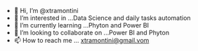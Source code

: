- 👋 Hi, I’m @xtramontini
- 👀 I’m interested in ...Data Science and daily tasks automation
- 🌱 I’m currently learning ...Phyton and Power BI
- 💞️ I’m looking to collaborate on ...Power BI and Phyton
- 📫 How to reach me ... xtramontini@gmail.vom

<!---
xtramontini/xtramontini is a ✨ special ✨ repository because its `README.md` (this file) appears on your GitHub profile.
You can click the Preview link to take a look at your changes.
--->
